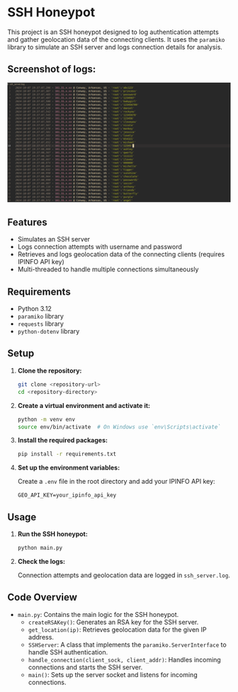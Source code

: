 # SSH Honeypot

This project is an SSH honeypot designed to log authentication attempts and gather geolocation data of the connecting clients. It uses the `paramiko` library to simulate an SSH server and logs connection details for analysis.


## Screenshot of logs:
<img src=./src/image.png>

## Features

- Simulates an SSH server
- Logs connection attempts with username and password
- Retrieves and logs geolocation data of the connecting clients (requires IPINFO API key)
- Multi-threaded to handle multiple connections simultaneously

## Requirements

- Python 3.12
- `paramiko` library
- `requests` library
- `python-dotenv` library

## Setup

1. **Clone the repository:**

    ```sh
    git clone <repository-url>
    cd <repository-directory>
    ```

2. **Create a virtual environment and activate it:**

    ```sh
    python -m venv env
    source env/bin/activate  # On Windows use `env\Scripts\activate`
    ```

3. **Install the required packages:**

    ```sh
    pip install -r requirements.txt
    ```

4. **Set up the environment variables:**

    Create a `.env` file in the root directory and add your IPINFO API key:

    ```env
    GEO_API_KEY=your_ipinfo_api_key
    ```

## Usage

1. **Run the SSH honeypot:**

    ```sh
    python main.py
    ```

2. **Check the logs:**

    Connection attempts and geolocation data are logged in `ssh_server.log`.

## Code Overview

- `main.py`: Contains the main logic for the SSH honeypot.
  - `createRSAKey()`: Generates an RSA key for the SSH server.
  - `get_location(ip)`: Retrieves geolocation data for the given IP address.
  - `SSHServer`: A class that implements the `paramiko.ServerInterface` to handle SSH authentication.
  - `handle_connection(client_sock, client_addr)`: Handles incoming connections and starts the SSH server.
  - `main()`: Sets up the server socket and listens for incoming connections.


